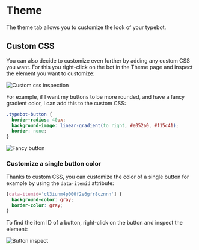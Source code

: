 # Theme

The theme tab allows you to customize the look of your typebot.

## Custom CSS

You can also decide to customize even further by adding any custom CSS you want. For this you right-click on the bot in the Theme page and inspect the element you want to customize:

<img
  src="/img/theme/custom-css.png"
  alt="Custom css inspection"
/>

For example, if I want my buttons to be more rounded, and have a fancy gradient color, I can add this to the custom CSS:

```css
.typebot-button {
  border-radius: 40px;
  background-image: linear-gradient(to right, #e052a0, #f15c41);
  border: none;
}
```

<img
  src="/img/theme/fancy-button.png"
  alt="Fancy button"
/>

### Customize a single button color

Thanks to custom CSS, you can customize the color of a single button for example by using the `data-itemid` attribute:

```css
[data-itemid='cl3iunm4p000f2e6gfr8cznnn'] {
  background-color: gray;
  border-color: gray;
}
```

To find the item ID of a button, right-click on the button and inspect the element:

<img
    src="/img/theme/button-inspect.png"
    alt="Button inspect"
  />
